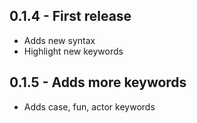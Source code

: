 ## 0.1.4 - First release
- Adds new syntax
- Highlight new keywords

## 0.1.5 - Adds more keywords
- Adds case, fun, actor keywords
